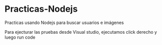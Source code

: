 # Practicas-Nodejs
Practicas usando Nodejs para buscar usuarios e imágenes

Para ejecturar las pruebas desde Visual studio, ejecutamos click derecho y luego run code
